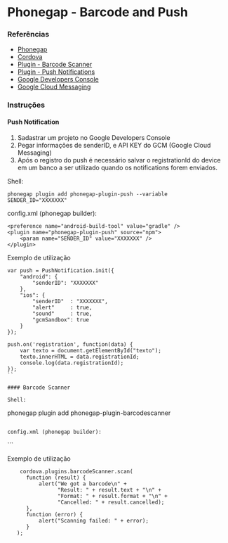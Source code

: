 
# Phonegap - Barcode and Push

### Referências
* [Phonegap](http://phonegap.com/getstarted/)
* [Cordova](https://cordova.apache.org/docs/en/latest/guide/overview/)
* [Plugin - Barcode Scanner](https://github.com/phonegap/phonegap-plugin-barcodescanner)
* [Plugin - Push Notifications](https://github.com/phonegap/phonegap-plugin-push)
* [Google Developers Console](https://console.developers.google.com/project?pli=1)
* [Google Cloud Messaging](https://developers.google.com/cloud-messaging/gcm)

### Instruções

#### Push Notification
1. Sadastrar um projeto no Google Developers Console
2. Pegar informações de senderID, e API KEY do GCM (Google Cloud Messaging)
3. Após o registro do push é necessário salvar o registrationId do device em um banco a ser utilizado quando os notifications forem enviados.

Shell:
```
phonegap plugin add phonegap-plugin-push --variable SENDER_ID="XXXXXXX"
```

config.xml (phonegap builder):
```
<preference name="android-build-tool" value="gradle" />
<plugin name="phonegap-plugin-push" source="npm">
    <param name="SENDER_ID" value="XXXXXXX" />
</plugin>
```

Exemplo de utilização
```
var push = PushNotification.init({
    "android": {
        "senderID": "XXXXXXX"
    },
    "ios": {
        "senderID"  : "XXXXXXX",
        "alert"     : true,
        "sound"     : true,
        "gcmSandbox": true
    }
});

push.on('registration', function(data) {
    var texto = document.getElementById("texto");
    texto.innerHTML = data.registrationId;
    console.log(data.registrationId);
});
``

#### Barcode Scanner

Shell:
```
phonegap plugin add phonegap-plugin-barcodescanner
```

config.xml (phonegap builder):
```
<plugin name="phonegap-plugin-barcodescanner" spec="4.1.0"/>
```

Exemplo de utilização
```
    cordova.plugins.barcodeScanner.scan(
      function (result) {
          alert("We got a barcode\n" +
                "Result: " + result.text + "\n" +
                "Format: " + result.format + "\n" +
                "Cancelled: " + result.cancelled);
      },
      function (error) {
          alert("Scanning failed: " + error);
      }
   );
```